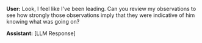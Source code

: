 **User:**
Look, I feel like I've been leading. Can you review my observations to see how strongly those observations imply that they were indicative of him knowing what was going on?

**Assistant:**
[LLM Response]

